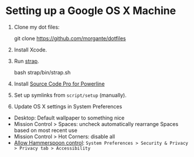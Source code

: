 # Setting up a Google OS X Machine

1. Clone my dot files:

	git clone https://github.com/morgante/dotfiles

1. Install Xcode.

1. Run [strap](https://github.com/MikeMcQuaid/strap).

	bash strap/bin/strap.sh

1. Install [Source Code Pro for Powerline](https://github.com/powerline/fonts/blob/master/SourceCodePro/Source%20Code%20Pro%20for%20Powerline.otf)

1. Set up symlinks from `script/setup` (manually).

1. Update OS X settings in System Preferences

- Desktop: Default wallpaper to something nice
- Mission Control > Spaces: uncheck automatically rearrange Spaces based on most recent use
- Mission Control > Hot Corners: disable all
- [Allow Hammerspoon control](https://github.com/Hammerspoon/hammerspoon/issues/237#issuecomment-476320469): `System Preferences > Security & Privacy > Privacy tab > Accessibility`
